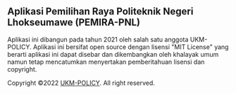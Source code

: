 ## Aplikasi Pemilihan Raya Politeknik Negeri Lhokseumawe (PEMIRA-PNL) 
Aplikasi ini dibangun pada tahun 2021 oleh salah satu anggota UKM-POLICY. Aplikasi ini bersifat open source dengan lisensi "MIT License" yang berarti aplikasi ini dapat disebar dan dikembangkan oleh khalayak umum namun tetap mencatumkan menyertakan pemberitahuan lisensi dan copyright.

Copyright ©2022 [UKM-POLICY](https://www.ukmpolicy.org). All right reserved.